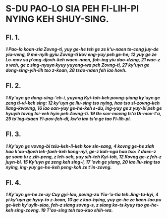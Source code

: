 # S-DU PAO-LO SIA PEH FI-LIH-PI NYING KEH SHUY-SING.

## Fl. 1.

**_1 Pao-lo koan-zia Zovng-ti, yuy ge-he teh ge ze k'u-naen ts-cong juy-de yiu-veng, 9 me-nyih gyiu Zovng-ti kov eng-yuy peh ge-he; 12 yuy ge ze Lo-mov su p'ong-djovh-keh waen-naen, foh-ing yiu dao-dzing, 21 wae-z s weh, ge z sing-nyuyn kyuy yuyong-wa peh Zovng-ti, 27 ky'uyn ge dong-sing-yih-lih tso z-koan, 28 tsao-naen feh iao hovh._**

## Fl. 2.

**_1 Ky'uyn ge dong-sing-'eh-i, yuyong Kyi-toh-keh povng-yiang ky'uyn ge zeng ti-vi-keh sing: 12 ky'uyn ge liu-sing tso nying, hao tso si-zovng-keh liang-kwovng, 16 iao oan-yuy ge-he-keh s-du, ing-yuy ge z yuy-bi peh ge hyuyih tovng tsi-veh hyin peh Zovng-ti. 19 Ge sov-movng ts'a Di-mov-t'a, 25 ts'ing-tsaen Yi-pov-feh-di, kw'a iao ts'a ge tao Fi-lih-pi._**

## Fl. 3.

**_1 Ky'uyn ge vovng-bi tsiu-keh-li-keh kov sin-sang, 4 kovng ge-he ziah hao k'ao-djovh leh-faeh-keh kong-nyi, ge-z kah-nga hao tso: 7 daen-z ge soan tu z zih-peng, z leh-seh, yuy sih-teh Kyi-toh, 12 Kovng ge-z feh-z juyn-bi. 15 Ky'uyn ge zeng keh sing-i, 17 'ovh ge yiang, 20 iao liu-sing tso nying, ing-yuy ge-he-keh peng-koh ze t'in-zovng._**

## Fl. 4.

**_1 Ky'uyn ge-he ze-uy Cuy gyi-lao, povng-zu Yiu-'o-tia teh Jing-tu-kyi, 4 yi ky'uyn ge hyuy-to z-koan, 10 ge z kao-hying, yuy ge-he ze kaen-lao pu ge-keh ky'uyih-siao, feh-z siang sovng-s, z siang ko-ts kyuy tao ge-he-keh sing-zovng. 19 T'ao-sing teh tao-kao shih-wa._**












